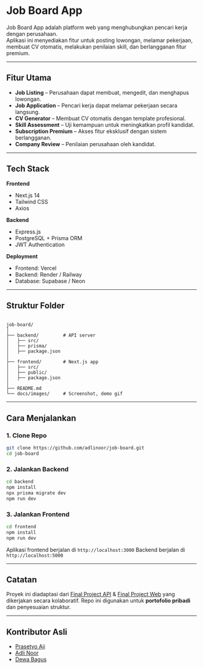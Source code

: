# Job Board App

Job Board App adalah platform web yang menghubungkan pencari kerja dengan perusahaan.  
Aplikasi ini menyediakan fitur untuk posting lowongan, melamar pekerjaan, membuat CV otomatis, melakukan penilaian skill, dan berlangganan fitur premium.


---

## Fitur Utama

- **Job Listing** – Perusahaan dapat membuat, mengedit, dan menghapus lowongan.
- **Job Application** – Pencari kerja dapat melamar pekerjaan secara langsung.
- **CV Generator** – Membuat CV otomatis dengan template profesional.
- **Skill Assessment** – Uji kemampuan untuk meningkatkan profil kandidat.
- **Subscription Premium** – Akses fitur eksklusif dengan sistem berlangganan.
- **Company Review** – Penilaian perusahaan oleh kandidat.

---

## Tech Stack

**Frontend**
- Next.js 14
- Tailwind CSS
- Axios

**Backend**
- Express.js
- PostgreSQL + Prisma ORM
- JWT Authentication

**Deployment**
- Frontend: Vercel
- Backend: Render / Railway
- Database: Supabase / Neon

---

## Struktur Folder

```

job-board/
│
├── backend/         # API server
│   ├── src/
│   ├── prisma/
│   ├── package.json
│
├── frontend/        # Next.js app
│   ├── src/
│   ├── public/
│   ├── package.json
│
├── README.md
└── docs/images/     # Screenshot, demo gif

````

---

## Cara Menjalankan

### 1. Clone Repo
```bash
git clone https://github.com/adlinoor/job-board.git
cd job-board
````

### 2. Jalankan Backend

```bash
cd backend
npm install
npx prisma migrate dev
npm run dev
```

### 3. Jalankan Frontend

```bash
cd frontend
npm install
npm run dev
```

Aplikasi frontend berjalan di `http://localhost:3000`
Backend berjalan di `http://localhost:5000`

---


## Catatan

Proyek ini diadaptasi dari [Final Project API](https://github.com/Vzan99/Final-Project-API) & [Final Project Web](https://github.com/Vzan99/Final-Project-Web) yang dikerjakan secara kolaboratif.
Repo ini digunakan untuk **portofolio pribadi** dan penyesuaian struktur.

---

## Kontributor Asli

* [Prasetyo Aji](https://github.com/Vzan99)
* [Adli Noor](https://github.com/adlinoor)
* [Dewa Bagus](https://github.com/kusuma446)
